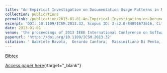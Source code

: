 ```yaml
---
title: "An Empirical Investigation on Documentation Usage Patterns in Maintenance Tasks"
collection: publications
permalink: /publication/2013-01-01-An-Empirical-Investigation-on-Documentation-Usage-Patterns-in-Maintenance-Tasks
excerpt: 'DOI: 10.1109/ICSM.2013.32, Scopus ID: 2-s2.0-84891673616, Cited by: 4'
date: 2013-01-01
venue: 'the proceedings of 2013 IEEE International Conference on Software Maintenance, Eindhoven, The Netherlands, September 22-28, 2013'
paperurl: 'https://doi.org/10.1109/ICSM.2013.32'
citation: ' Gabriele Bavota,  Gerardo Canfora,  Massimiliano Di Penta,  Rocco Oliveto,  Sebastiano Panichella, &quot;An Empirical Investigation on Documentation Usage Patterns in Maintenance Tasks.&quot; the proceedings of 2013 IEEE International Conference on Software Maintenance, Eindhoven, The Netherlands, September 22-28, 2013, 2013.'
---
```

[Bibtex](https://dblp.org/rec/bib/conf/icsm/BavotaCPOP13)

[Access paper here](https://doi.org/10.1109/ICSM.2013.32){:target="_blank"}
